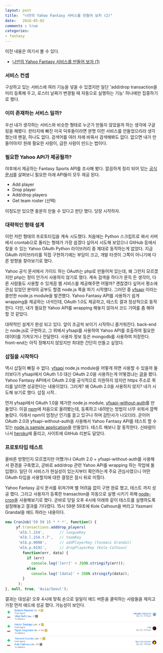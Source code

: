```yaml
---
layout: post
title:  "나만의 Yahoo Fantasy 서비스를 만들어 보자 (2)"
date:   2016-05-02
comments : true
categories:
- fantasy
---
```


이전 내용은 여기서 볼 수 있다.

* [나만의 Yahoo Fantasy 서비스를 만들어 보자 (1)](http://githubsmilo.github.io/%EB%82%98%EB%A7%8C%EC%9D%98%20Yahoo%20Fantasy%20%EC%84%9C%EB%B9%84%EC%8A%A4%EB%A5%BC%20%EB%A7%8C%EB%93%A4%EC%96%B4%20%EB%B3%B4%EC%9E%90%20(1))

### 서비스 컨셉

구상하고 있는 서비스에 여러 기능을 넣을 수 있겠지만 일단 'add/drop transaction을 미리 등록해 두고, 로스터 날짜가 변경될 때 자동으로 실행하는 기능' 하나에만 집중하기로 했다.

### 이미 존재하는 서비스 일까?

우선 내가 생각하는 서비스와 비슷한 형태로 누군가 만들지 않았을까 하는 생각에 구글링을 해봤다. 판타지에 빠진 미국 덕후들이라면 분명 이런 서비스를 만들었으리라 생각했는데 왠걸, 하나도 없다. 검색어를 여러 차례 바꿔서 검색해봐도 없다. 없으면 내가 만들어야지! 원래 필요한 사람이, 급한 사람이 만드는 법이다.

### 필요한 Yahoo API가 제공될까?

야후에서 제공하는 Fantasy Sports API를 조사해 봤다. 깔끔하게 정리 되어 있는 [공식 문서](https://developer.yahoo.com/fantasysports/guide)를 살펴보니 필요한 아래 API들이 모두 제공 된다.

* Add player
* Drop player
* Add/drop players
* Get team roster (선택)

이정도만 있으면 충분히 만들 수 있다고 판단 했다. 당장 시작하자.

### 대략적인 형태 설계

이런 저런 형태의 프로토타입을 계속 시도했다. 처음에는 Python 스크립트로 짜서 서버에서 crontab으로 돌리는 형태가 가장 쉽겠다 싶어서 시도해 보았으나 GitHub 등에서 찾을 수 있는 Yahoo OAuth Python 라이브러리 중 제대로 동작하는게 없었다. 지금 OAuth 라이브러리를 직접 구현하기에는 부담이 크고, 개발 타겟이 그쪽이 아니기에 다른 방향을 찾아보기로 했다.

Yahoo 공식 문서에서 가이드 하는 OAuth는 php로 만들어져 있는데, 왜 그런지 모르겠지만 php는 정이 안가서 사용하지 않기로 했다. 계속 검색을 하다가 문득 든 생각이, 다른 사람들도 사용할 수 있게끔 웹 서비스를 제공해주면 어떨까? 괜찮겠다 싶어서 평소에 관심 있었던 분야의 공부도 할겸 node.js 쪽을 파기 시작했다. 그러던 중 [yfsapi](https://github.com/whatadewitt/yfsapi) 이라는 쓸만한 node.js module을 발견했다. Yahoo Fantasy API를 사용하기 쉽게 wrapping을 제공하는 녀석인데, OAuth 1.0도 제공하고, 테스트 결과 정상적으로 동작 한다. 다만, 내가 필요한 Yahoo API를 wrapping 해놓지 않아서 코드 기여를 좀 해야 할 것 같았다.

대략적인 설계가 완성 되고 있다. 앞이 조금씩 보이기 시작하니 즐거워진다. back-end는 node.js로 구현하고, 그 위에서 yfsapi를 사용하여 Yahoo API를 호출하여 필요한 데이터를 가져오거나 전달한다. 사용자 정보 등은 mongodb를 사용하여 저장한다. front-end는 아직 정해지지 않았지만 최대한 간단히 만들고 싶었다.

### 삽질을 시작하다

역시 삽질이 빠질 수 없다. [yfsapi](https://github.com/whatadewitt/yfsapi) node.js module을 어떻게 하면 사용할 수 있을까 둘러보다가 yfsapi에서 OAuth 1.0 대신 OAuth 2.0을 사용하는게 어떻겠냐는 [글](https://github.com/whatadewitt/yfsapi/issues/2)을 봤다. Yahoo Fantasy API에서 OAuth 2.0을 공식적으로 지원하지 않지만 https 주소로 쿼리를 날리면 성공한다는 내용이었다. 그러게? 왜 OAuth 2.0을 사용하지 않지? 내가 시도해 보기로 했다. 삽질 시작..

먼저 yfsapi에서 OAuth 1.0을 제거한 node.js module, [yfsapi-without-auth](https://github.com/githubsmilo/yfsapi-without-auth)를 만들었다. 이걸 [npm](https://www.npmjs.com/package/yahoo-fantasy-without-auth)에 처음으로 올려봤는데, 등록하고 내려받는 방법이 너무 쉬워서 깜짝 놀랐다. 이래서 npm이 엄청난 인기를 끌고 있구나 하며 감탄사가 나오더라. 곧이어 OAuth 2.0과 yfsapi-without-auth을 사용해서 Yahoo Fantasy API를 테스트 할 수 있는 [node.js sample application](https://github.com/githubsmilo/yfsapi-oauth2-test-sandbox)을 만들었다. 테스트 해보니 잘 동작한다. 신바람이 나서 [heroku](https://yfsapi-oauth2-test-sandbox.herokuapp.com/)에 올리고, 사이트에 GitHub 리본도 달았다.

### 프로토타입 테스트

올바른 방향인지 모르겠지만 어쨌거나 OAuth 2.0 + yfsapi-without-auth를 사용해서 환경을 구축했고, 곧바로 add/drop 관련 Yahoo API를 wrapping 하는 작업에 돌입했다. 일단 이 서비스가 현실성이 있는지부터 확인하는게 주요 관심사였으니 어떤 OAuth 타입을 사용할지에 대한 결정은 잠시 뒤로 미뤘다.

Yahoo Fantasy 공식 문서를 뒤져가며 별 어려움 없이 구현 완료 했고, 테스트 까지 성공 했다. 그리고 사용자가 등록한 transaction을 자동으로 실행 시키기 위해 [node-cron](https://github.com/ncb000gt/node-cron)을 사용해보기로 했다. 곧바로 당일 오후 4시에 아래와 같이 테스트를 실행하도록 설정해놓고 결과를 기다렸다. 15시 59분 59초에 Kole Calhoun을 버리고 Yasmani Grandal을 애드 하라는 내용이다.

```javascript
new CronJob('59 59 15 * * *', function() {
     yf.transactions.adddrop_players(
      'mlb.l.154',       // leagueKey
      'mlb.l.154.t.7',   // teamKey
      'mlb.p.9098',      // addPlayerKey (Yasmani Grandal)
      'mlb.p.9191',      // dropPlayerKey (Kole Calhoun)
        function(err, data) {
          if (err)
            console.log('[err]' + JSON.stringify(err));
          else
            console.log('[data]' + JSON.stringify(data));
        }
      );
}, null, true, 'Asia/Seoul');
```

결과는 대성공! 오후 4시에 맞춰 손으로 일일이 애드 버튼을 클릭하는 사람들을 제치고 가장 먼저 애드에 성공 했다. 가능성이 보인다.
![](https://github.com/githubsmilo/githubsmilo.github.io/blob/master/_files/yahoo_fantasy_add_4pm_by_app.png?raw=true)
